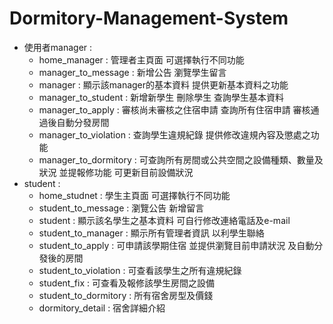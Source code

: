 # Dormitory-Management-System

* 使用者manager : 
    * home_manager : 管理者主頁面 可選擇執行不同功能
	* manager_to_message : 新增公告 瀏覽學生留言
	* manager : 顯示該manager的基本資料 提供更新基本資料之功能
	* manager_to_student : 新增新學生 刪除學生 查詢學生基本資料
	* manager_to_apply : 審核尚未審核之住宿申請 查詢所有住宿申請 審核通過後自動分發房間
	* manager_to_violation : 查詢學生違規紀錄 提供修改違規內容及懲處之功能
	* manager_to_dormitory : 可查詢所有房間或公共空間之設備種類、數量及狀況 並提報修功能 可更新目前設備狀況
* student : 
	* home_studnet : 學生主頁面 可選擇執行不同功能
	* student_to_message : 瀏覽公告 新增留言
	* student : 顯示該名學生之基本資料 可自行修改連絡電話及e-mail
	* student_to_manager : 顯示所有管理者資訊 以利學生聯絡
	* student_to_apply : 可申請該學期住宿 並提供瀏覽目前申請狀況 及自動分發後的房間
	* student_to_violation : 可查看該學生之所有違規紀錄
	* student_fix : 可查看及報修該學生房間之設備
	* student_to_dormitory : 所有宿舍房型及價錢
	* dormitory_detail : 宿舍詳細介紹